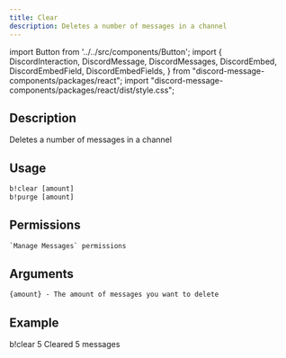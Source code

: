 ```yaml
---
title: Clear
description: Deletes a number of messages in a channel
---
```


import Button from '../../src/components/Button';
import {
  DiscordInteraction,
  DiscordMessage,
  DiscordMessages,
  DiscordEmbed,
  DiscordEmbedField,
  DiscordEmbedFields,
} from "discord-message-components/packages/react";
import "discord-message-components/packages/react/dist/style.css";


## Description
Deletes a number of messages in a channel

## Usage
```txt
b!clear [amount]
b!purge [amount]
```

## Permissions
```txt
`Manage Messages` permissions
```

## Arguments
```txt
{amount} - The amount of messages you want to delete
```

## Example
<DiscordMessages>
  <DiscordMessage author="User" avatar="blue">
    b!clear 5
  </DiscordMessage>
  <DiscordMessage author="BobCat" avatar="blue">
    Cleared 5 messages
  </DiscordMessage>
</DiscordMessages>
